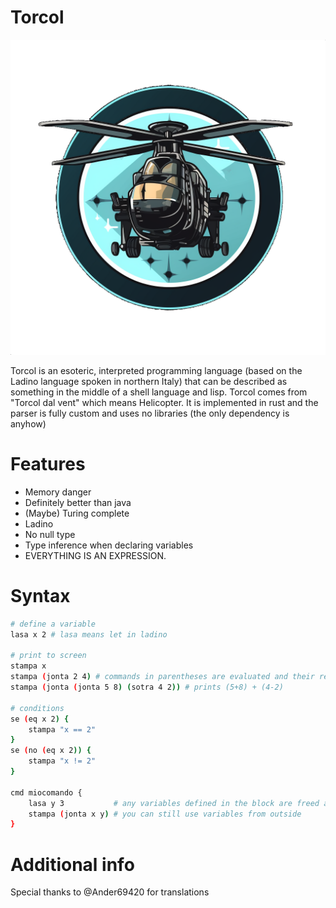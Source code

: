 # Torcol

![torcol logo](assets/torcolcircle.png)

Torcol is an esoteric, interpreted programming language (based on the Ladino language spoken in northern Italy) that can be described as something in the middle of a shell language and lisp. Torcol comes from "Torcol dal vent" which means Helicopter.
It is implemented in rust and the parser is fully custom and uses no libraries (the only dependency is anyhow)

# Features

- Memory danger
- Definitely better than java
- (Maybe) Turing complete
- Ladino
- No null type
- Type inference when declaring variables
- EVERYTHING IS AN EXPRESSION.

# Syntax

```bash
# define a variable
lasa x 2 # lasa means let in ladino

# print to screen
stampa x
stampa (jonta 2 4) # commands in parentheses are evaluated and their return values are inserted
stampa (jonta (jonta 5 8) (sotra 4 2)) # prints (5+8) + (4-2)

# conditions
se (eq x 2) {
	stampa "x == 2" 
}
se (no (eq x 2)) {
	stampa "x != 2"
}

cmd miocomando {
	lasa y 3 		   # any variables defined in the block are freed automatically after reaching the closing brace
	stampa (jonta x y) # you can still use variables from outside
}

```

# Additional info

Special thanks to @Ander69420 for translations

